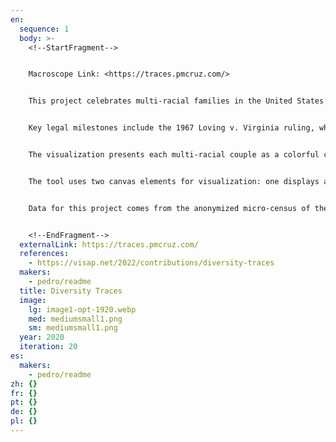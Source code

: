 ```yaml
---
en:
  sequence: 1
  body: >-
    <!--StartFragment-->


    Macroscope Link: <https://traces.pmcruz.com/>


    This project celebrates multi-racial families in the United States from 1860 to 2020, highlighting the gradual dissolution of systemic barriers against racial intermingling in households. Historically, homogenous communities were prevalent, with multi-racial families being rare. Census data before 1960 showed only traces of such families, as race was categorized by enumerators. Post-1970, household members reported their race, marking a shift in racial identification. 


    Key legal milestones include the 1967 Loving v. Virginia ruling, which lifted restrictions on multi-racial marriages, and the 2015 Obergefell v. Hodges decision, legalizing same-sex marriages. It wasn't until after 2000 that individuals could officially identify as multi-racial. 


    The visualization presents each multi-racial couple as a colorful chromosome, detailing the races, ages, sexes, and children of each family. Couples are organized by rarity, age, and number of children, highlighting the evolving structure of American families. Same-sex couples are included in recent years' data, along with a special notation for Latino/as. 


    The tool uses two canvas elements for visualization: one displays all families for a selected year, and the other offers a zoomed-in view based on mouse position. An efficient hashing system links mouse coordinates to family data, reducing computational load. Chromosomes are artistically rendered using p5.js with Rom-Catmull splines, and motion is simulated through Perlin noise function. Ages are represented by varying heights, using a square root scale for better visual consistency. 


    Data for this project comes from the anonymized micro-census of the IPUMS USA database, processed through MongoDB to parse households, identify multi-racial families, and structure them as hierarchical JSON objects. This innovative approach not only provides a vivid representation of America's racial diversity but also serves as a testament to the country's evolving societal norms and legal frameworks concerning race and relationships.


    <!--EndFragment-->
  externalLink: https://traces.pmcruz.com/
  references:
    - https://visap.net/2022/contributions/diversity-traces
  makers:
    - pedro/readme
  title: Diversity Traces
  image:
    lg: image1-opt-1920.webp
    med: mediumsmall1.png
    sm: mediumsmall1.png
  year: 2020
  iteration: 20
es:
  makers:
    - pedro/readme
zh: {}
fr: {}
pt: {}
de: {}
pl: {}
---
```

